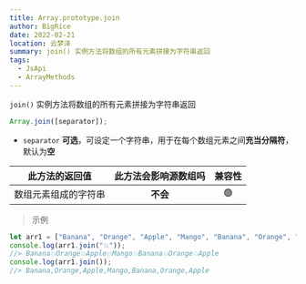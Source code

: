 ```yaml
---
title: Array.prototype.join
author: BigRice
date: 2022-02-21
location: 云梦泽
summary: join() 实例方法将数组的所有元素拼接为字符串返回
tags:
  - JsApi
  - ArrayMethods
---
```


`join()` 实例方法将数组的所有元素拼接为字符串返回

```js
Array.join([separator]);
```

- `separator` **可选**，可设定一个字符串，用于在每个数组元素之间**充当分隔符**，默认为**空**

|    此方法的返回值    | 此方法会影响源数组吗 | 兼容性 |
| :------------------: | :------------------: | :----: |
| 数组元素组成的字符串 |       **不会**       |   🟢   |

> 示例

```js
let arr1 = ["Banana", "Orange", "Apple", "Mango", "Banana", "Orange", "Apple"];
console.log(arr1.join("💥"));
//> Banana💥Orange💥Apple💥Mango💥Banana💥Orange💥Apple
console.log(arr1.join());
//> Banana,Orange,Apple,Mango,Banana,Orange,Apple
```
